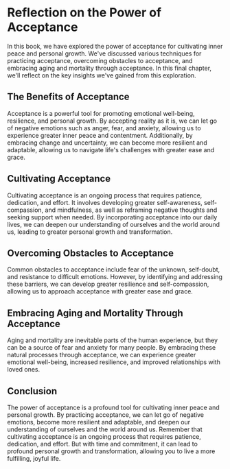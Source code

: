 # Reflection on the Power of Acceptance

In this book, we have explored the power of acceptance for cultivating inner peace and personal growth. We've discussed various techniques for practicing acceptance, overcoming obstacles to acceptance, and embracing aging and mortality through acceptance. In this final chapter, we'll reflect on the key insights we've gained from this exploration.

The Benefits of Acceptance
--------------------------

Acceptance is a powerful tool for promoting emotional well-being, resilience, and personal growth. By accepting reality as it is, we can let go of negative emotions such as anger, fear, and anxiety, allowing us to experience greater inner peace and contentment. Additionally, by embracing change and uncertainty, we can become more resilient and adaptable, allowing us to navigate life's challenges with greater ease and grace.

Cultivating Acceptance
----------------------

Cultivating acceptance is an ongoing process that requires patience, dedication, and effort. It involves developing greater self-awareness, self-compassion, and mindfulness, as well as reframing negative thoughts and seeking support when needed. By incorporating acceptance into our daily lives, we can deepen our understanding of ourselves and the world around us, leading to greater personal growth and transformation.

Overcoming Obstacles to Acceptance
----------------------------------

Common obstacles to acceptance include fear of the unknown, self-doubt, and resistance to difficult emotions. However, by identifying and addressing these barriers, we can develop greater resilience and self-compassion, allowing us to approach acceptance with greater ease and grace.

Embracing Aging and Mortality Through Acceptance
------------------------------------------------

Aging and mortality are inevitable parts of the human experience, but they can be a source of fear and anxiety for many people. By embracing these natural processes through acceptance, we can experience greater emotional well-being, increased resilience, and improved relationships with loved ones.

Conclusion
----------

The power of acceptance is a profound tool for cultivating inner peace and personal growth. By practicing acceptance, we can let go of negative emotions, become more resilient and adaptable, and deepen our understanding of ourselves and the world around us. Remember that cultivating acceptance is an ongoing process that requires patience, dedication, and effort. But with time and commitment, it can lead to profound personal growth and transformation, allowing you to live a more fulfilling, joyful life.
